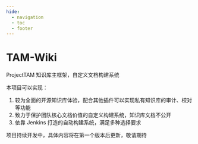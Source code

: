 ```yaml
---
hide:
  - navigation
  - toc
  - footer
---
```


# TAM-Wiki

ProjectTAM 知识库主框架，自定义文档构建系统

本项目可以实现：

1. 较为全面的开源知识库体验，配合其他插件可以实现私有知识库的审计、校对等功能
2. 致力于保护团队核心文档价值的自定义构建系统，知识库文档不公开
3. 依靠 Jenkins 打造的自动构建系统，满足多种选择要求

项目持续开发中，具体内容将在第一个版本后更新，敬请期待
